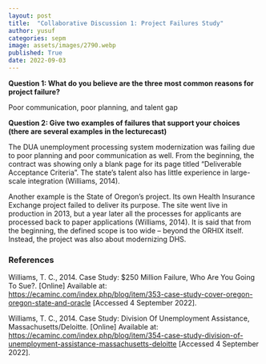 ```yaml
---
layout: post
title:  "Collaborative Discussion 1: Project Failures Study"
author: yusuf
categories: sepm
image: assets/images/2790.webp
published: True
date: 2022-09-03
---
```


**Question 1: What do you believe are the three most common reasons for project failure?**

Poor communication, poor planning, and talent gap

**Question 2: Give two examples of failures that support your choices (there are several examples in the lecturecast)**

The DUA unemployment processing system modernization was failing due to poor planning and poor communication as well. From the beginning, the contract was showing only a blank page for its page titled “Deliverable Acceptance Criteria”. The state’s talent also has little experience in large-scale integration (Williams, 2014).

Another example is the State of Oregon’s project. Its own Health Insurance Exchange project failed to deliver its purpose. The site went live in production in 2013, but a year later all the processes for applicants are processed back to paper applications (Williams, 2014). It is said that from the beginning, the defined scope is too wide – beyond the ORHIX itself. Instead, the project was also about modernizing DHS.

### References

Williams, T. C., 2014. Case Study: $250 Million Failure, Who Are You Going To Sue?. [Online] 
Available at: https://ecaminc.com/index.php/blog/item/353-case-study-cover-oregon-oregon-state-and-oracle
[Accessed 4 September 2022].

Williams, T. C., 2014. Case Study: Division Of Unemployment Assistance, Massachusetts/Deloitte. [Online] 
Available at: https://ecaminc.com/index.php/blog/item/354-case-study-division-of-unemployment-assistance-massachusetts-deloitte
[Accessed 4 September 2022].


